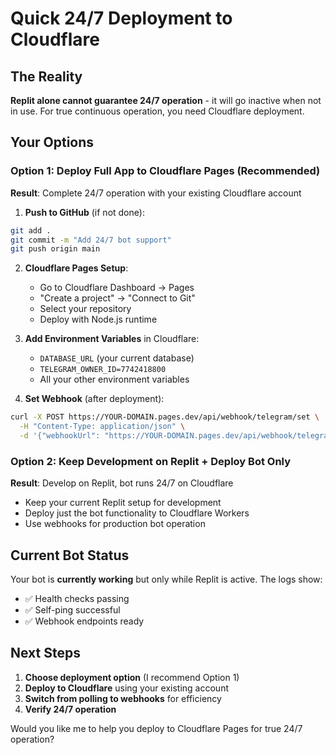 # Quick 24/7 Deployment to Cloudflare

## The Reality
**Replit alone cannot guarantee 24/7 operation** - it will go inactive when not in use. For true continuous operation, you need Cloudflare deployment.

## Your Options

### Option 1: Deploy Full App to Cloudflare Pages (Recommended)
**Result**: Complete 24/7 operation with your existing Cloudflare account

1. **Push to GitHub** (if not done):
```bash
git add .
git commit -m "Add 24/7 bot support"
git push origin main
```

2. **Cloudflare Pages Setup**:
   - Go to Cloudflare Dashboard → Pages
   - "Create a project" → "Connect to Git"
   - Select your repository
   - Deploy with Node.js runtime

3. **Add Environment Variables** in Cloudflare:
   - `DATABASE_URL` (your current database)
   - `TELEGRAM_OWNER_ID=7742418800`
   - All your other environment variables

4. **Set Webhook** (after deployment):
```bash
curl -X POST https://YOUR-DOMAIN.pages.dev/api/webhook/telegram/set \
  -H "Content-Type: application/json" \
  -d '{"webhookUrl": "https://YOUR-DOMAIN.pages.dev/api/webhook/telegram"}'
```

### Option 2: Keep Development on Replit + Deploy Bot Only
**Result**: Develop on Replit, bot runs 24/7 on Cloudflare

- Keep your current Replit setup for development
- Deploy just the bot functionality to Cloudflare Workers
- Use webhooks for production bot operation

## Current Bot Status
Your bot is **currently working** but only while Replit is active. The logs show:
- ✅ Health checks passing
- ✅ Self-ping successful  
- ✅ Webhook endpoints ready

## Next Steps
1. **Choose deployment option** (I recommend Option 1)
2. **Deploy to Cloudflare** using your existing account
3. **Switch from polling to webhooks** for efficiency
4. **Verify 24/7 operation**

Would you like me to help you deploy to Cloudflare Pages for true 24/7 operation?